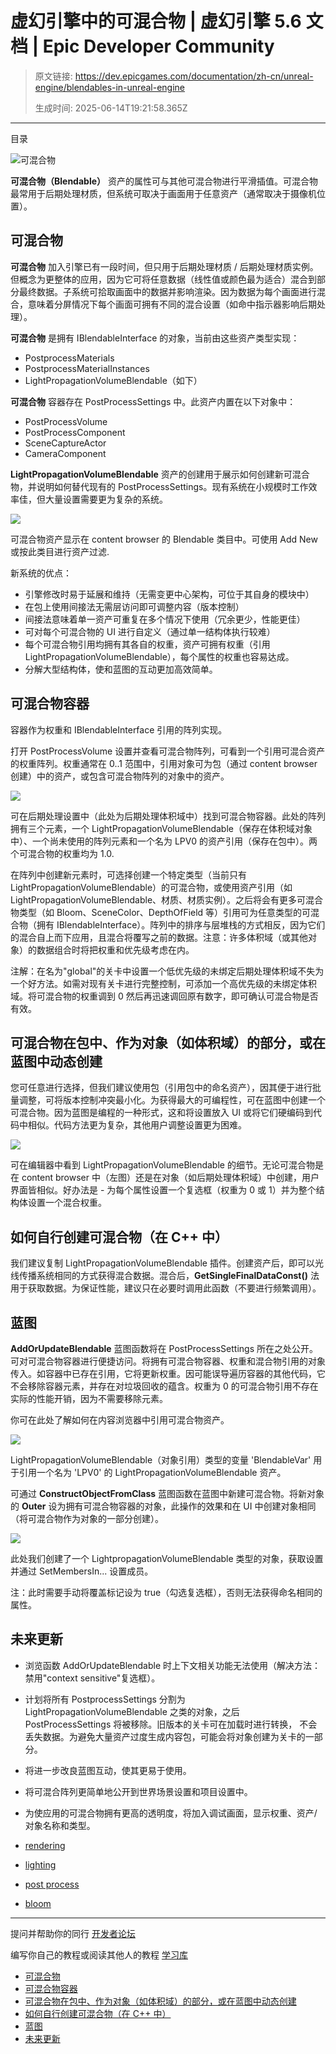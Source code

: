 # 虚幻引擎中的可混合物 | 虚幻引擎 5.6 文档 | Epic Developer Community

> 原文链接: https://dev.epicgames.com/documentation/zh-cn/unreal-engine/blendables-in-unreal-engine
> 
> 生成时间: 2025-06-14T19:21:58.365Z

---

目录

![可混合物](https://dev.epicgames.com/community/api/documentation/image/35617d6c-a5ec-45f8-976d-b881a0e9baef?resizing_type=fill&width=1920&height=335)

**可混合物（Blendable）** 资产的属性可与其他可混合物进行平滑插值。可混合物最常用于后期处理材质，但系统可取决于画面用于任意资产（通常取决于摄像机位置）。

## 可混合物

**可混合物** 加入引擎已有一段时间，但只用于后期处理材质 / 后期处理材质实例。但概念为更整体的应用，因为它可将任意数据（线性值或颜色最为适合）混合到部分最终数据。子系统可拾取画面中的数据并影响渲染。因为数据为每个画面进行混合，意味着分屏情况下每个画面可拥有不同的混合设置（如命中指示器影响后期处理）。

**可混合物** 是拥有 IBlendableInterface 的对象，当前由这些资产类型实现：

-   PostprocessMaterials
-   PostprocessMaterialInstances
-   LightPropagationVolumeBlendable（如下）

**可混合物** 容器存在 PostProcessSettings 中。此资产内置在以下对象中：

-   PostProcessVolume
-   PostProcessComponent
-   SceneCaptureActor
-   CameraComponent

**LightPropagationVolumeBlendable** 资产的创建用于展示如何创建新可混合物，并说明如何替代现有的 PostProcessSettings。现有系统在小规模时工作效率佳，但大量设置需要更为复杂的系统。

![](https://d1iv7db44yhgxn.cloudfront.net/documentation/images/6d5df6d8-253e-4802-a63f-c686493e3492/createblendableasset.png)

可混合物资产显示在 content browser 的 Blendable 类目中。可使用 Add New 或按此类目进行资产过滤.

新系统的优点：

-   引擎修改时易于延展和维持（无需变更中心架构，可位于其自身的模块中）
-   在包上使用间接法无需层访问即可调整内容（版本控制）
-   间接法意味着单一资产可重复在多个情况下使用（冗余更少，性能更佳）
-   可对每个可混合物的 UI 进行自定义（通过单一结构体执行较难）
-   每个可混合物引用均拥有其各自的权重，资产可拥有权重（引用 LightPropagationVolumeBlendable），每个属性的权重也容易达成。
-   分解大型结构体，使和蓝图的互动更加高效简单。

## 可混合物容器

容器作为权重和 IBlendableInterface 引用的阵列实现。

打开 PostProcessVolume 设置并查看可混合物阵列，可看到一个引用可混合资产的权重阵列。权重通常在 0..1 范围中，引用对象可为包（通过 content browser 创建）中的资产，或包含可混合物阵列的对象中的资产。

![](https://d1iv7db44yhgxn.cloudfront.net/documentation/images/fc83472e-21a2-4c44-9bbd-ec78d181e88a/blendablesui.png)

可在后期处理设置中（此处为后期处理体积域中）找到可混合物容器。此处的阵列拥有三个元素，一个 LightPropagationVolumeBlendable（保存在体积域对象中）、一个尚未使用的阵列元素和一个名为 LPV0 的资产引用（保存在包中）。两个可混合物的权重均为 1.0.

在阵列中创建新元素时，可选择创建一个特定类型（当前只有 LightPropagationVolumeBlendable）的可混合物，或使用资产引用（如 LightPropagationVolumeBlendable、材质、材质实例）。之后将会有更多可混合物类型（如 Bloom、SceneColor、DepthOfField 等）引用可为任意类型的可混合物（拥有 IBlendableInterface）。阵列中的排序与层堆栈的方式相反，因为它们的混合自上而下应用，且混合将覆写之前的数据。注意：许多体积域（或其他对象）的数据组合时将把权重和优先级考虑在内。

注解：在名为"global"的关卡中设置一个低优先级的未绑定后期处理体积域不失为一个好方法。如需对现有关卡进行完整控制，可添加一个高优先级的未绑定体积域。将可混合物的权重调到 0 然后再迅速调回原有数字，即可确认可混合物是否有效。

## 可混合物在包中、作为对象（如体积域）的部分，或在蓝图中动态创建

您可任意进行选择，但我们建议使用包（引用包中的命名资产），因其便于进行批量调整，可将版本控制冲突最小化。为获得最大的可编程性，可在蓝图中创建一个可混合物。因为蓝图是编程的一种形式，这和将设置放入 UI 或将它们硬编码到代码中相似。代码方法更为复杂，其他用户调整设置更为困难。

![](https://d1iv7db44yhgxn.cloudfront.net/documentation/images/878113db-c770-4c16-b2a4-9cd8a6b3d2b2/assetwithdifferentouter.png)

可在编辑器中看到 LightPropagationVolumeBlendable 的细节。无论可混合物是在 content browser 中（左图）还是在对象（如后期处理体积域）中创建，用户界面皆相似。好办法是 - 为每个属性设置一个复选框（权重为 0 或 1）并为整个结构体设置一个混合权重。

## 如何自行创建可混合物（在 C++ 中）

我们建议复制 LightPropagationVolumeBlendable 插件。创建资产后，即可以光线传播系统相同的方式获得混合数据。混合后，**GetSingleFinalDataConst()** 法用于获取数据。为保证性能，建议只在必要时调用此函数（不要进行频繁调用）。

## 蓝图

**AddOrUpdateBlendable** 蓝图函数将在 PostProcessSettings 所在之处公开。可对可混合物容器进行便捷访问。将拥有可混合物容器、权重和混合物引用的对象传入。如容器中已存在引用，它将更新权重。因可能误导遍历容器的其他代码，它不会移除容器元素，并存在对垃圾回收的蕴含。权重为 0 的可混合物引用不存在实际的性能开销，因为不需要移除元素。

你可在此处了解如何在内容浏览器中引用可混合物资产。

![](https://d1iv7db44yhgxn.cloudfront.net/documentation/images/2460323d-d8bb-488d-88c0-baee9e65cefb/addblendablevar.png)

LightPropagationVolumeBlendable（对象引用）类型的变量 'BlendableVar' 用于引用一个名为 'LPV0' 的 LightPropagationVolumeBlendable 资产。

可通过 **ConstructObjectFromClass** 蓝图函数在蓝图中新建可混合物。将新对象的 **Outer** 设为拥有可混合物容器的对象，此操作的效果和在 UI 中创建对象相同（将可混合物作为对象的一部分创建）。

![](https://d1iv7db44yhgxn.cloudfront.net/documentation/images/cd22a1a5-f377-420f-9c0b-2abc46297160/addblendableconstruct.png)

此处我们创建了一个 LightpropagationVolumeBlendable 类型的对象，获取设置并通过 SetMembersIn... 设置成员。

注：此时需要手动将覆盖标记设为 true（勾选复选框），否则无法获得命名相同的属性。

## 未来更新

-   浏览函数 AddOrUpdateBlendable 时上下文相关功能无法使用（解决方法：禁用"context sensitive"复选框）。
-   计划将所有 PostprocessSettings 分割为 LightPropagationVolumeBlendable 之类的对象，之后 PostProcessSettings 将被移除。旧版本的关卡可在加载时进行转换， 不会丢失数据。为避免大量资产过度生成内容包，可能会将对象创建为关卡的一部分。
-   将进一步改良蓝图互动，使其更易于使用。
-   将可混合阵列更简单地公开到世界场景设置和项目设置中。
-   为使应用的可混合物拥有更高的透明度，将加入调试画面，显示权重、资产/对象名称和类型。

-   [rendering](https://dev.epicgames.com/community/search?query=rendering)
-   [lighting](https://dev.epicgames.com/community/search?query=lighting)
-   [post process](https://dev.epicgames.com/community/search?query=post%20process)
-   [bloom](https://dev.epicgames.com/community/search?query=bloom)

* * *

提问并帮助你的同行 [开发者论坛](https://forums.unrealengine.com/categories?tag=unreal-engine)

编写你自己的教程或阅读其他人的教程 [学习库](https://dev.epicgames.com/community/unreal-engine/learning)

-   [可混合物](/documentation/zh-cn/unreal-engine/blendables-in-unreal-engine#%E5%8F%AF%E6%B7%B7%E5%90%88%E7%89%A9)
-   [可混合物容器](/documentation/zh-cn/unreal-engine/blendables-in-unreal-engine#%E5%8F%AF%E6%B7%B7%E5%90%88%E7%89%A9%E5%AE%B9%E5%99%A8)
-   [可混合物在包中、作为对象（如体积域）的部分，或在蓝图中动态创建](/documentation/zh-cn/unreal-engine/blendables-in-unreal-engine#%E5%8F%AF%E6%B7%B7%E5%90%88%E7%89%A9%E5%9C%A8%E5%8C%85%E4%B8%AD%E3%80%81%E4%BD%9C%E4%B8%BA%E5%AF%B9%E8%B1%A1%EF%BC%88%E5%A6%82%E4%BD%93%E7%A7%AF%E5%9F%9F%EF%BC%89%E7%9A%84%E9%83%A8%E5%88%86%EF%BC%8C%E6%88%96%E5%9C%A8%E8%93%9D%E5%9B%BE%E4%B8%AD%E5%8A%A8%E6%80%81%E5%88%9B%E5%BB%BA)
-   [如何自行创建可混合物（在 C++ 中）](/documentation/zh-cn/unreal-engine/blendables-in-unreal-engine#%E5%A6%82%E4%BD%95%E8%87%AA%E8%A1%8C%E5%88%9B%E5%BB%BA%E5%8F%AF%E6%B7%B7%E5%90%88%E7%89%A9%EF%BC%88%E5%9C%A8c++%E4%B8%AD%EF%BC%89)
-   [蓝图](/documentation/zh-cn/unreal-engine/blendables-in-unreal-engine#%E8%93%9D%E5%9B%BE)
-   [未来更新](/documentation/zh-cn/unreal-engine/blendables-in-unreal-engine#%E6%9C%AA%E6%9D%A5%E6%9B%B4%E6%96%B0)